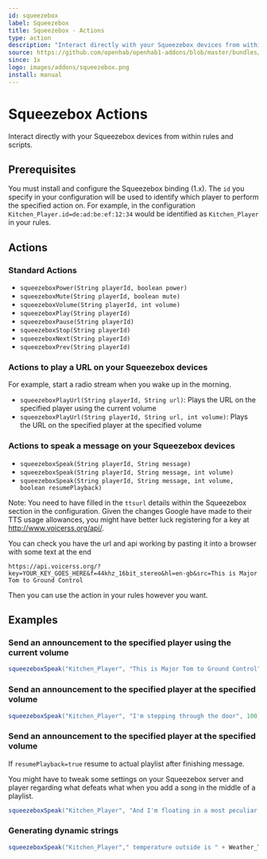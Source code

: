 ```yaml
---
id: squeezebox
label: Squeezebox
title: Squeezebox - Actions
type: action
description: "Interact directly with your Squeezebox devices from within rules and scripts."
source: https://github.com/openhab/openhab1-addons/blob/master/bundles/action/org.openhab.action.squeezebox/README.md
since: 1x
logo: images/addons/squeezebox.png
install: manual
---
```


<!-- Attention authors: Do not edit directly. Please add your changes to the appropriate source repository -->


# Squeezebox Actions

<AddonLogo/>

Interact directly with your Squeezebox devices from within rules and scripts.

## Prerequisites

You must install and configure the Squeezebox binding (1.x).
The `id` you specify in your configuration will be used to identify which player to perform the specified action on.
For example, in the configuration `Kitchen_Player.id=de:ad:be:ef:12:34` would be identified as `Kitchen_Player` in your rules.

## Actions

### Standard Actions

*   `squeezeboxPower(String playerId, boolean power)`
*   `squeezeboxMute(String playerId, boolean mute)`
*   `squeezeboxVolume(String playerId, int volume)`
*   `squeezeboxPlay(String playerId)`
*   `squeezeboxPause(String playerId)`
*   `squeezeboxStop(String playerId)`
*   `squeezeboxNext(String playerId)`
*   `squeezeboxPrev(String playerId)`

### Actions to play a URL on your Squeezebox devices

For example, start a radio stream when you wake up in the morning.

*   `squeezeboxPlayUrl(String playerId, String url)`: Plays the URL on the specified player using the current volume
*   `squeezeboxPlayUrl(String playerId, String url, int volume)`: Plays the URL on the specified player at the specified volume

### Actions to speak a message on your Squeezebox devices

*   `squeezeboxSpeak(String playerId, String message)`
*   `squeezeboxSpeak(String playerId, String message, int volume)`
*   `squeezeboxSpeak(String playerId, String message, int volume, boolean resumePlayback)`

Note: You need to have filled in the `ttsurl` details within the Squeezebox section in the configuration.
Given the changes Google have made to their TTS usage allowances, you might have better luck registering for a key at <http://www.voicerss.org/api/>.

You can check you have the url and api working by pasting it into a browser with some text at the end

```
https://api.voicerss.org/?key=YOUR_KEY_GOES_HERE&f=44khz_16bit_stereo&hl=en-gb&src=This is Major Tom to Ground Control
```

Then you can use the action in your rules however you want.

## Examples

### Send an announcement to the specified player using the current volume

```java
squeezeboxSpeak("Kitchen_Player", "This is Major Tom to Ground Control")
```

### Send an announcement to the specified player at the specified volume

```java
squeezeboxSpeak("Kitchen_Player", "I'm stepping through the door", 100)
```

### Send an announcement to the specified player at the specified volume

If `resumePlayback=true` resume to actual playlist after finishing message.

You might have to tweak some settings on your Squeezebox server and player regarding what defeats what when you add a song in the middle of a playlist.

```java
squeezeboxSpeak("Kitchen_Player", "And I'm floating in a most peculiar way", 100, false)
```

### Generating dynamic strings

```java
squeezeboxSpeak("Kitchen_Player"," temperature outside is " + Weather_Temperature.state.format("%d") + " degrees celsius",75,true)
```

<DocPreviousVersions/>
<EditPageLink/>
